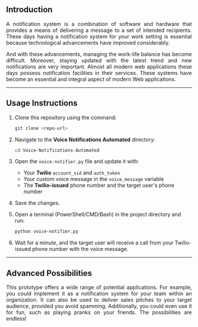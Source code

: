 ## Introduction

<p align="justify">A notification system is a combination of software and hardware that provides a means of delivering a message to a set of intended recipients. These days having a notification system for your work setting is essential because technological advancements have improved considerably.
<p align="justify">And with these advancements, managing the work-life balance has become difficult. Moreover, staying updated with the latest trend and new notifications are very important. Almost all modern web applications these days possess notification facilities in their services. These systems have become an essential and integral aspect of modern Web applications.

---

## Usage Instructions

1. Clone this repository using the command:
   ```bash
   git clone <repo-url>
   ```

2. Navigate to the **Voice Notifications Automated** directory:
   ```bash
   cd Voice-Notifications-Automated
   ```

3. Open the `voice-notifier.py` file and update it with:
   - Your **Twilio** `account_sid` and `auth_token`
   - Your custom voice message in the `voice_message` variable
   - The **Twilio-issued** phone number and the target user's phone number

4. Save the changes.

5. Open a terminal (PowerShell/CMD/Bash) in the project directory and run:
   ```bash
   python voice-notifier.py
   ```

6. Wait for a minute, and the target user will receive a call from your Twilio-issued phone number with the voice message.

---

## Advanced Possibilities

<p align="justify">This prototype offers a wide range of potential applications. For example, you could implement it as a notification system for your team within an organization. It can also be used to deliver sales pitches to your target audience, provided you avoid spamming. Additionally, you could even use it for fun, such as playing pranks on your friends. The possibilities are endless!

